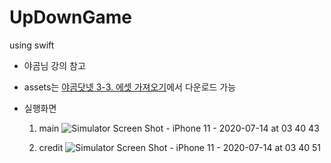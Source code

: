 # UpDownGame
using swift

- 야곰님 강의 참고
- assets는 [야곰닷넷 3-3. 에셋 가져오기](https://yagom.net/courses/왕초보를-위한-ios-앱개발/lessons/3-화면-구성하기/topic/3-3-에셋-가져오기-아이콘-적용하기/)에서 다운로드 가능

- 실행화면
  1. main
  ![Simulator Screen Shot - iPhone 11 - 2020-07-14 at 03 40 43](https://user-images.githubusercontent.com/46439995/87341242-40b24000-c584-11ea-819c-94b219b803af.png)
  
  2. credit
  ![Simulator Screen Shot - iPhone 11 - 2020-07-14 at 03 40 51](https://user-images.githubusercontent.com/46439995/87341282-5889c400-c584-11ea-97f5-6a369f3cdc69.png)

